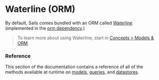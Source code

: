 # Waterline (ORM)

By default, Sails comes bundled with an ORM called [Waterline](http://waterlinejs.org) (implemented in the [orm dependency](http://npmjs.com/package/sails-hook-orm).)

> To learn more about using Waterline, start in [Concepts > Models & ORM](http://sailsjs.com/documentation/concepts/models-and-orm).

### Reference

This section of the documentation contains a reference of all of the methods available at runtime on [models](http://sailsjs.com/documentation/reference/waterline-orm/models), [queries](http://sailsjs.com/documentation/reference/waterline-orm/queries), and [datastores](http://sailsjs.com/documentation/reference/waterline-orm/datastores).



<docmeta name="displayName" value="Waterline (ORM)">

